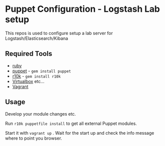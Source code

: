 # Puppet Configuration - Logstash Lab setup

This repos is used to configure setup a lab server for Logstash/Elasticsearch/Kibana

## Required Tools

* [ruby](http://www.ruby-lang.org)
* [puppet](http://docs.puppetlabs.com/guides/installation.html) - ```gem install puppet```
* [r10k](https://github.com/adrienthebo/r10k) - ```gem install r10k```
* [Virtualbox](http://www.virtualbox.org) etc...
* [Vagrant](http://www.vagrantup.com)

## Usage

Develop your module changes etc.

Run ```r10k puppetfile install``` to get all external Puppet modules.

Start it with ```vagrant up``` . Wait for the start up and check the info message where to point you browser.


